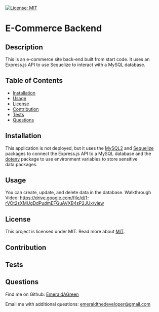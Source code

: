 
[![License: MIT](https://img.shields.io/badge/License-MIT-yellow.svg)](https://opensource.org/licenses/MIT)

# E-Commerce Backend

## Description
This is an e-commerce site back-end built from start code. It uses an Express.js API to use Sequelize to interact with a MySQL database. 

## Table of Contents
* [Installation](#installation)
* [Usage](#usage)
* [License](#license)
* [Contribution](#contribution)
* [Tests](#tests)
* [Questions](#questions) 
  
## Installation
This application is not deployed, but it uses the [MySQL2](https://www.npmjs.com/package/mysql2) and [Sequelize](https://www.npmjs.com/package/sequelize) packages to connect the Express.js API to a MySQL database and the [dotenv](https://www.npmjs.com/package/dotenv) package to use environment variables to store sensitive data.packages. 

## Usage
You can create, update, and delete data in the database.
Walkthrough Video: https://drive.google.com/file/d/1-rVOt2sXMUgDdPudmEFGuAVXB4sP2JUx/view

## License
This project is licensed under  MIT.
Read more about [MIT](https://opensource.org/licenses/MIT).


## Contribution

  
## Tests


## Questions
Find me on Github: [EmeraldAGreen](https://github.com/EmeraldAGreen)

Email me with additional questions: emeraldthedeveloper@gmail.com
